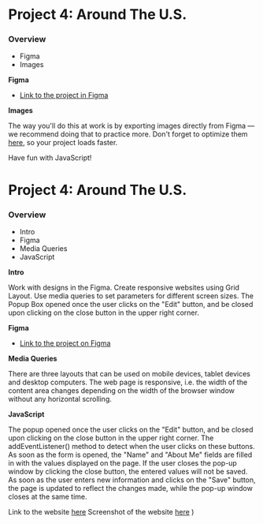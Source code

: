# Project 4: Around The U.S.

### Overview

* Figma
* Images

**Figma**

* [Link to the project in Figma](https://www.figma.com/file/SurN1jaeEQIhuZEDMhmWWf/Sprint-4-Around-The-U.S.-desktop-mobile?node-id=0%3A1)

**Images**

The way you'll do this at work is by exporting images directly from Figma — we recommend doing that to practice more. Don't forget to optimize them [here](https://tinypng.com/), so your project loads faster. 

Have fun with JavaScript!

# Project 4: Around The U.S.

### Overview  

* Intro  
* Figma  
* Media Queries  
* JavaScript
  
**Intro**
  
Work with designs in the Figma. Create responsive websites using Grid Layout. Use media queries to set parameters for different screen sizes. The Popup Box opened once the user clicks on the "Edit" button, and be closed upon clicking on the close button in the upper right corner.

**Figma**  
  
* [Link to the project on Figma](https://www.figma.com/file/SurN1jaeEQIhuZEDMhmWWf/Sprint-4%3A-Around-The-U.S.-%7C-desktop-%2B-mobile?node-id=0%3A1)  
  
**Media Queries**  

There are three layouts that can be used on mobile devices, tablet devices and desktop computers. The web page is responsive, i.e. the width of the content area changes depending on the width of the browser window without any horizontal scrolling.


**JavaScript** 

The popup opened once the user clicks on the "Edit" button, and be closed upon clicking on the close button in the upper right corner. The addEventListener() method to detect when the user clicks on these buttons. As soon as the form is opened, the "Name" and "About Me" fields are filled in with the values displayed on the page. If the user closes the pop-up window by clicking the close button, the entered values will not be saved. As soon as the user enters new information and clicks on the "Save" button, the page is updated to reflect the changes made, while the pop-up window closes at the same time.





Link to the website [here](https://valeryneustadt.github.io/se_project_aroundtheus/)
Screenshot of the website [here](https://disk.yandex.ru/d/p2hLYO5TPdmk-g) )